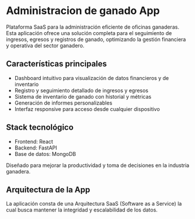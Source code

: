 # Administracion de ganado App

Plataforma SaaS para la administración eficiente de oficinas ganaderas. Esta aplicación ofrece una solución completa para el seguimiento de ingresos, egresos y registros de ganado, optimizando la gestión financiera y operativa del sector ganadero.

## Características principales

- Dashboard intuitivo para visualización de datos financieros y de inventario
- Registro y seguimiento detallado de ingresos y egresos
- Sistema de inventario de ganado con historial y métricas
- Generación de informes personalizables
- Interfaz responsive para acceso desde cualquier dispositivo

## Stack tecnológico

- Frontend: React
- Backend: FastAPI
- Base de datos: MongoDB

Diseñado para mejorar la productividad y toma de decisiones en la industria ganadera.

## Arquitectura de la App

La aplicación consta de una Arquitectura SaaS (Software as a Service) la cual busca mantener la integridad y escalabilidad de los datos.

